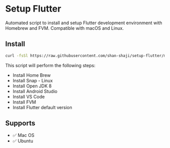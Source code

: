 # Setup Flutter

Automated script to install and setup Flutter development environment with Homebrew and FVM. Compatible with macOS and Linux.

## Install

```sh
curl -fsSl https://raw.githubusercontent.com/shan-shaji/setup-flutter/main/setup-flutter | /bin/bash
```

This script will perform the following steps:

- Install Home Brew
- Install Snap - Linux
- Install Open JDK 8
- Install Android Studio
- Install VS Code
- Install FVM
- Install Flutter default version

## Supports 

- ✅ Mac OS
- ✅ Ubuntu
